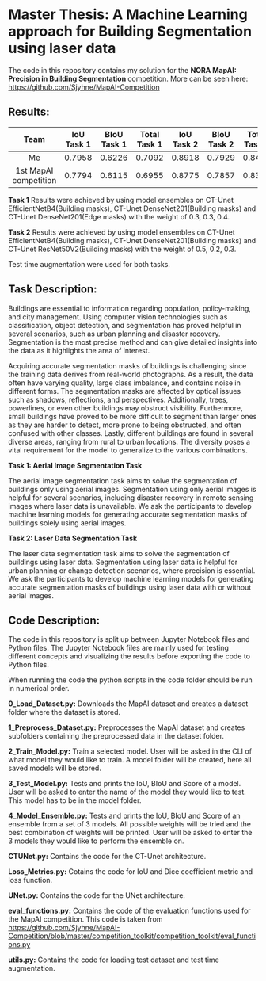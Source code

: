 # Master Thesis: A Machine Learning approach for Building Segmentation using laser data
The code in this repository contains my solution for the **NORA MapAI: Precision in Building Segmentation** competition. More can be seen here: https://github.com/Sjyhne/MapAI-Competition

## Results:
|   Team   | IoU Task 1 | BIoU Task 1 | Total Task 1 | IoU Task 2 | BIoU Task 2 | Total Task 2 |    Score   | 
|:--------:|:------------:|:-------------:|:--------------:|:------------:|:-------------:|:--------------:|:----------:|
| Me |    0.7958    |     0.6226    |     0.7092     |    0.8918    |     0.7929    |     0.8423     | **0.7758** |
| 1st MapAI competition |    0.7794    |     0.6115    |     0.6955     |    0.8775    |     0.7857    |     0.8316     | **0.7635** |

**Task 1**
Results were achieved by using model ensembles on CT-Unet EfficientNetB4(Building masks), CT-Unet DenseNet201(Building masks) and CT-Unet DenseNet201(Edge masks) with the weight of 0.3, 0.3, 0.4.

**Task 2**
Results were achieved by using model ensembles on CT-Unet EfficientNetB4(Building masks), CT-Unet DenseNet201(Building masks) and CT-Unet ResNet50V2(Building masks) with the weight of 0.5, 0.2, 0.3.

Test time augmentation were used for both tasks.

## Task Description:
Buildings are essential to information regarding population, policy-making, and city management. Using computer vision technologies such as classification, object detection, and segmentation has proved helpful in several scenarios, such as urban planning and disaster recovery. Segmentation is the most precise method and can give detailed insights into the data as it highlights the area of interest.

Acquiring accurate segmentation masks of buildings is challenging since the training data derives from real-world photographs. As a result, the data often have varying quality, large class imbalance, and contains noise in different forms. The segmentation masks are affected by optical issues such as shadows, reflections, and perspectives. Additionally, trees, powerlines, or even other buildings may obstruct visibility. Furthermore, small buildings have proved to be more difficult to segment than larger ones as they are harder to detect, more prone to being obstructed, and often confused with other classes. Lastly, different buildings are found in several diverse areas, ranging from rural to urban locations. The diversity poses a vital requirement for the model to generalize to the various combinations.

**Task 1: Aerial Image Segmentation Task**

The aerial image segmentation task aims to solve the segmentation of buildings only using aerial images. Segmentation using only aerial images is helpful for several scenarios, including disaster recovery in remote sensing images where laser data is unavailable. We ask the participants to develop machine learning models for generating accurate segmentation masks of buildings solely using aerial images.

**Task 2: Laser Data Segmentation Task**

The laser data segmentation task aims to solve the segmentation of buildings using laser data. Segmentation using laser data is helpful for urban planning or change detection scenarios, where precision is essential. We ask the participants to develop machine learning models for generating accurate segmentation masks of buildings using laser data with or without aerial images.

## Code Description:
The code in this repository is split up between Jupyter Notebook files and Python files. The Jupyter Notebook files are mainly used for testing different concepts and visualizing the results before exporting the code to Python files. 

When running the code the python scripts in the code folder should be run in numerical order.

**0_Load_Dataset.py:** Downloads the MapAI dataset and creates a dataset folder where the dataset is stored.

**1_Preprocess_Dataset.py:** Preprocesses the MapAI dataset and creates subfolders containing the preprocessed data in the dataset folder.

**2_Train_Model.py:** Train a selected model. User will be asked in the CLI of what model they would like to train. A model folder will be created, here all saved models will be stored.

**3_Test_Model.py:** Tests and prints the IoU, BIoU and Score of a model. User will be asked to enter the name of the model they would like to test. This model has to be in the model folder.

**4_Model_Ensemble.py:** Tests and prints the IoU, BIoU and Score of an ensemble from a set of 3 models. All possible weights will be tried and the best combination of weights will be printed. User will be asked to enter the 3 models they would like to perform the ensemble on.

**CTUNet.py:** Contains the code for the CT-Unet architecture.

**Loss_Metrics.py:** Cotains the code for IoU and Dice coefficient metric and loss function.

**UNet.py:** Contains the code for the UNet architecture.

**eval_functions.py:** Contains the code of the evaluation functions used for the MapAI competition. This code is taken from https://github.com/Sjyhne/MapAI-Competition/blob/master/competition_toolkit/competition_toolkit/eval_functions.py

**utils.py:** Contains the code for loading test dataset and test time augmentation.



